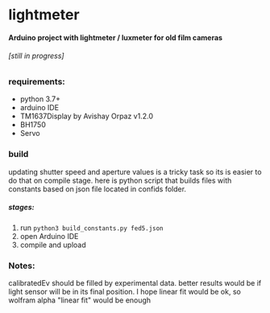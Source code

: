 # lightmeter

#### Arduino project with lightmeter / luxmeter for old film cameras

###### [still in progress]

### requirements: 
- python 3.7+
- arduino IDE
- TM1637Display by Avishay Orpaz v1.2.0
- BH1750
- Servo
### build
updating shutter speed and aperture values is a tricky task so
its is easier to do that on compile stage. here is python script
that builds files with constants based on json file located in confids folder. 

##### stages:
1. run `python3 build_constants.py fed5.json`
2. open Arduino IDE
3. compile and upload

### Notes:

calibratedEv should be filled by experimental data. better results would be if light sensor will be in its final position.
I hope linear fit would be ok, so wolfram alpha "linear fit" would be enough





